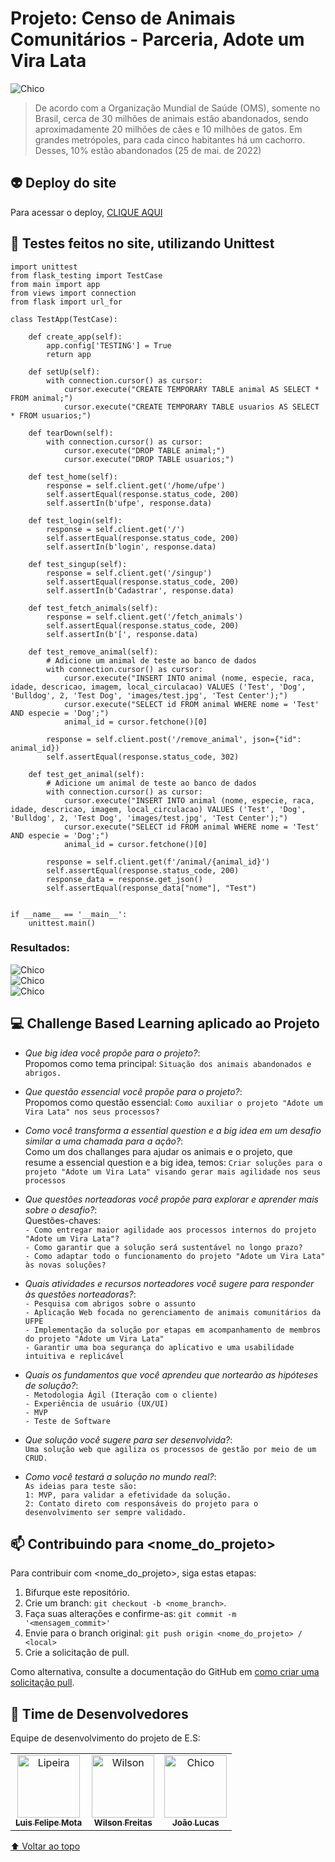# Projeto: Censo de Animais Comunitários - Parceria, Adote um Vira Lata

<img src="/adote.png" alt="Chico"/><br>

> De acordo com a Organização Mundial de Saúde (OMS), somente no Brasil, cerca de 30 milhões de animais estão abandonados, sendo aproximadamente 20 milhões de cães e 10 milhões de gatos. Em grandes metrópoles, para cada cinco habitantes há um cachorro. Desses, 10% estão abandonados (25 de mai. de 2022)

## 👽 Deploy do site 

Para acessar o deploy, [CLIQUE AQUI](https://adotevldex.vercel.app/)

## 👻 Testes feitos no site, utilizando Unittest

```
import unittest
from flask_testing import TestCase
from main import app
from views import connection
from flask import url_for

class TestApp(TestCase):

    def create_app(self):
        app.config['TESTING'] = True
        return app

    def setUp(self):
        with connection.cursor() as cursor:
            cursor.execute("CREATE TEMPORARY TABLE animal AS SELECT * FROM animal;")
            cursor.execute("CREATE TEMPORARY TABLE usuarios AS SELECT * FROM usuarios;")

    def tearDown(self):
        with connection.cursor() as cursor:
            cursor.execute("DROP TABLE animal;")
            cursor.execute("DROP TABLE usuarios;")

    def test_home(self):
        response = self.client.get('/home/ufpe')
        self.assertEqual(response.status_code, 200)
        self.assertIn(b'ufpe', response.data)

    def test_login(self):
        response = self.client.get('/')
        self.assertEqual(response.status_code, 200)
        self.assertIn(b'login', response.data)

    def test_singup(self):
        response = self.client.get('/singup')
        self.assertEqual(response.status_code, 200)
        self.assertIn(b'Cadastrar', response.data)

    def test_fetch_animals(self):
        response = self.client.get('/fetch_animals')
        self.assertEqual(response.status_code, 200)
        self.assertIn(b'[', response.data)

    def test_remove_animal(self):
        # Adicione um animal de teste ao banco de dados
        with connection.cursor() as cursor:
            cursor.execute("INSERT INTO animal (nome, especie, raca, idade, descricao, imagem, local_circulacao) VALUES ('Test', 'Dog', 'Bulldog', 2, 'Test Dog', 'images/test.jpg', 'Test Center');")
            cursor.execute("SELECT id FROM animal WHERE nome = 'Test' AND especie = 'Dog';")
            animal_id = cursor.fetchone()[0]

        response = self.client.post('/remove_animal', json={"id": animal_id})
        self.assertEqual(response.status_code, 302)

    def test_get_animal(self):
        # Adicione um animal de teste ao banco de dados
        with connection.cursor() as cursor:
            cursor.execute("INSERT INTO animal (nome, especie, raca, idade, descricao, imagem, local_circulacao) VALUES ('Test', 'Dog', 'Bulldog', 2, 'Test Dog', 'images/test.jpg', 'Test Center');")
            cursor.execute("SELECT id FROM animal WHERE nome = 'Test' AND especie = 'Dog';")
            animal_id = cursor.fetchone()[0]

        response = self.client.get(f'/animal/{animal_id}')
        self.assertEqual(response.status_code, 200)
        response_data = response.get_json()
        self.assertEqual(response_data["nome"], "Test")


if __name__ == '__main__':
    unittest.main()
```

### Resultados:

<img src="/Testes/image.png" alt="Chico"/><br>
<img src="/Testes/image2.png" alt="Chico"/><br>
<img src="/Testes/image3.png" alt="Chico"/><br>


## 💻 Challenge Based Learning aplicado ao Projeto

* *Que big idea você propõe para o projeto?*:<br>Propomos como tema principal: `Situação dos animais abandonados e abrigos.`
* *Que questão essencial você propõe para o projeto?*:<br>Propomos como questão essencial: `Como auxiliar o projeto "Adote um Vira Lata" nos seus processos?`
* *Como você transforma a essential question e a big idea em um desafio similar a uma chamada para a ação?*:<br>Como um dos challanges para ajudar os animais e o projeto, que resume a essencial question e a big idea, temos: `Criar soluções para o projeto "Adote um Vira Lata" visando gerar mais agilidade nos seus processos`

* *Que questões norteadoras você propõe para explorar e aprender mais sobre o desafio?*:<br>Questões-chaves: <br>`- Como entregar maior agilidade aos processos internos do projeto "Adote um Vira Lata"?`<br>`- Como garantir que a solução será sustentável no longo prazo?`<br>`- Como adaptar todo o funcionamento do projeto "Adote um Vira Lata" às novas soluções?`
* *Quais atividades e recursos norteadores você sugere para responder às questões norteadoras?*: <br>`- Pesquisa com abrigos sobre o assunto` <br>
`- Aplicação Web focada no gerenciamento de animais comunitários da UFPE` <br>
`- Implementação da solução por etapas em acompanhamento de membros do projeto "Adote um Vira Lata"` <br>
`- Garantir uma boa segurança do aplicativo e uma usabilidade intuitiva e replicável`

* *Quais os fundamentos que você aprendeu que nortearão as hipóteses de solução?*: <br> `- Metodologia Ágil (Iteração com o cliente)` <br> `- Experiência de usuário (UX/UI)` <br> `- MVP` <br> `- Teste de Software`
* *Que solução você sugere para ser desenvolvida?*: <br>`Uma solução web que agiliza os processos de gestão por meio de um CRUD.`
* *Como você testará a solução no mundo real?*: <br>`As ideias para teste são:` <br>`1: MVP, para validar a efetividade da solução.` <br>`2: Contato direto com responsáveis do projeto para o desenvolvimento ser sempre validado.`

## 📫 Contribuindo para <nome_do_projeto>
<!---Se o seu README for longo ou se você tiver algum processo ou etapas específicas que deseja que os contribuidores sigam, considere a criação de um arquivo CONTRIBUTING.md separado--->
Para contribuir com <nome_do_projeto>, siga estas etapas:

1. Bifurque este repositório.
2. Crie um branch: `git checkout -b <nome_branch>`.
3. Faça suas alterações e confirme-as: `git commit -m '<mensagem_commit>'`
4. Envie para o branch original: `git push origin <nome_do_projeto> / <local>`
5. Crie a solicitação de pull.

Como alternativa, consulte a documentação do GitHub em [como criar uma solicitação pull](https://help.github.com/en/github/collaborating-with-issues-and-pull-requests/creating-a-pull-request).

## 🤝 Time de Desenvolvedores

Equipe de desenvolvimento do projeto de E.S:

<table>
  <tr>
    <td align="center">
      <a href="#">
        <img src="https://t.ctcdn.com.br/_Sx_1_ut0ubvJSZ6gy9KFYiNmDE=/400x400/smart/i490763.jpeg" width="100px;" alt="Lipeira"/><br>
        <sub>
          <b>Luis Felipe Mota</b>
        </sub>
      </a>
    </td>
    <td align="center">
      <a href="#">
        <img src="https://s2.glbimg.com/FUcw2usZfSTL6yCCGj3L3v3SpJ8=/smart/e.glbimg.com/og/ed/f/original/2019/04/25/zuckerberg_podcast.jpg" width="100px;" alt="Wilson"/><br>
        <sub>
          <b>Wilson Freitas</b>
        </sub>
      </a>
    </td>
    <td align="center">
      <a href="#">
        <img src="https://miro.medium.com/max/360/0*1SkS3mSorArvY9kS.jpg" width="100px;" alt="Chico"/><br>
        <sub>
          <b>João Lucas</b>
        </sub>
      </a>
    </td>
  </tr>
</table>

[⬆ Voltar ao topo]()<br>
